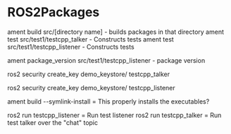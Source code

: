 # ROS2Packages

ament build src/[directory name] - builds packages in that directory
ament test src/test1/testcpp_talker - Constructs tests
ament test src/test1/testcpp_listener - Constructs tests

ament package_version src/test1/testcpp_listener - package version

ros2 security create_key demo_keystore/ testcpp_talker

ros2 security create_key demo_keystore/ testcpp_listener


ament build --symlink-install = This properly installs the executables?

ros2 run testcpp_listener = Run test listener
ros2 run testcpp_talker = Run test talker over the "chat" topic
